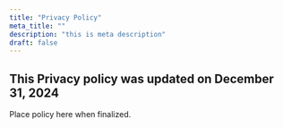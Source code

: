 ```yaml
---
title: "Privacy Policy"
meta_title: ""
description: "this is meta description"
draft: false
---
```


## This Privacy policy was updated on December 31, 2024 

Place policy here when finalized.